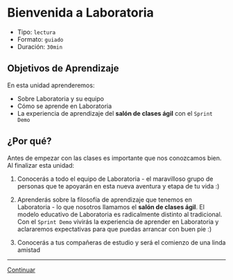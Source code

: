 # Bienvenida a Laboratoria
- Tipo: `lectura`
- Formato: `guiado`
- Duración: `30min`

## Objetivos de Aprendizaje

En esta unidad aprenderemos:
* Sobre Laboratoria y su equipo
* Cómo se aprende en Laboratoria
* La experiencia de aprendizaje del **salón de clases ágil** con el `Sprint Demo`

## ¿Por qué?

Antes de empezar con las clases es importante que nos conozcamos bien. Al
finalizar esta unidad:

1. Conocerás a todo el equipo de Laboratoria - el maravilloso grupo de personas
que te apoyarán en esta nueva aventura y etapa de tu vida :)

2. Aprenderás sobre la filosofía de aprendizaje que tenemos en Laboratoria - lo
que nosotros llamamos el **salón de clases ágil**. El modelo
educativo de Laboratoria es radicalmente distinto al tradicional. Con el
`Sprint Demo` vivirás la experiencia de aprender en Laboratoria y aclararemos
expectativas para que puedas arrancar con buen pie :)

3. Conocerás a tus compañeras de estudio y será el comienzo de una linda amistad

***

[Continuar](01-about-laboratoria.md)
